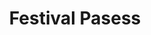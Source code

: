 ---
title: "Festival Pasess"
heading: "Festival Passes"
subhead: "All-inclusive 4-day festival passes inlude:"
features:
    - name: "Lodging in newly-built bunks with comfortable beds and in-bunk bathrooms."
    - name: "All activities and nightlife, premium open bars, and access to the Sunny Road Dispensary."
    - name: "Dining (vegetarian, vegan [incl. Beyond Meat & Impossible Foods] and gluten free options available)."
    - name: "Camp swag and other complimentary gifts from our sponsors."
apply_headline: "Need a code?"
apply_text: "Request a passcode by completing our brief camper application."
apply_button: "Request Code"
---